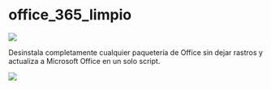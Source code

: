 # office_365_limpio
![](https://github.com/user-attachments/assets/c6e22200-9c27-4f11-bded-63ca2774fadd)


Desinstala completamente cualquier paquetería de Office sin dejar rastros y actualiza a Microsoft Office en un solo script.

![]()![](https://github.com/user-attachments/assets/8272a4ca-357e-40d9-9b0a-5e5c4ba5b09f)
